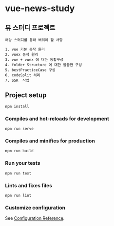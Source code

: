 # vue-news-study

## 뷰 스터디 프로젝트

```
해당 스터디를 통해 배워야 할 사항

1. vue 기본 동작 원리
2. vuex 동작 원리
3. vue + vuex 에 대한 통합구성
4. folder Structure 에 대한 깔끔한 구성
5. bestPracticeCase 구성
6. codeSplit 처리
7. SSR  작업
```

## Project setup
```
npm install
```

### Compiles and hot-reloads for development
```
npm run serve
```

### Compiles and minifies for production
```
npm run build
```

### Run your tests
```
npm run test
```

### Lints and fixes files
```
npm run lint
```

### Customize configuration
See [Configuration Reference](https://cli.vuejs.org/config/).
